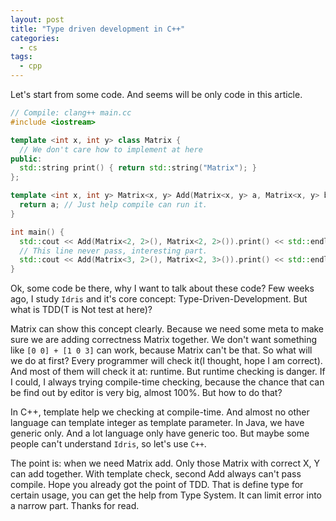 ```yaml
---
layout: post
title: "Type driven development in C++"
categories:
  - cs
tags:
  - cpp
---
```


Let's start from some code. And seems will be only code in this article.

```cpp
// Compile: clang++ main.cc
#include <iostream>

template <int x, int y> class Matrix {
  // We don't care how to implement at here
public:
  std::string print() { return std::string("Matrix"); }
};

template <int x, int y> Matrix<x, y> Add(Matrix<x, y> a, Matrix<x, y> b) {
  return a; // Just help compile can run it.
}

int main() {
  std::cout << Add(Matrix<2, 2>(), Matrix<2, 2>()).print() << std::endl;
  // This line never pass, interesting part.
  std::cout << Add(Matrix<3, 2>(), Matrix<2, 3>()).print() << std::endl;
}
```

Ok, some code be there, why I want to talk about these code?
Few weeks ago, I study `Idris` and it's core concept: Type-Driven-Development.
But what is TDD(T is Not test at here)?

Matrix can show this concept clearly. Because we need some meta to make sure we are adding correctness Matrix together.
We don't want something like `[0 0] + [1 0 3]` can work, because Matrix can't be that.
So what will we do at first? Every programmer will check it(I thought, hope I am correct). And most of them will check it at: runtime. But runtime checking is danger. If I could, I always trying compile-time checking, because the chance that can be find out by editor is very big, almost 100%. But how to do that?

In C++, template help we checking at compile-time.
And almost no other language can template integer as template parameter. In Java, we have generic only. And a lot language only have generic too.
But maybe some people can't understand `Idris`, so let's use `C++`.

The point is: when we need Matrix add. Only those Matrix with correct X, Y can add together.
With template check, second Add always can't pass compile.
Hope you already got the point of TDD.
That is define type for certain usage, you can get the help from Type System.
It can limit error into a narrow part.
Thanks for read.
